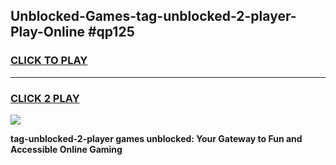 
## Unblocked-Games-tag-unblocked-2-player-Play-Online #qp125
<h3>
<a href="https://news.freeplayer.one?title=tag-unblocked-2-player&ref=3">CLICK TO PLAY</a></h3>
<hr>

<h3>
<a href="https://news.freeplayer.one?title=tag-unblocked-2-player&ref=3">CLICK 2 PLAY</a>
  
</h3>

<a href="https://news.freeplayer.one?title=tag-unblocked-2-player&ref=3"><img src="https://clearcache.store/games.png"></a>


**tag-unblocked-2-player games unblocked: Your Gateway to Fun and Accessible Online Gaming**
